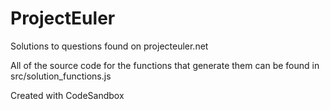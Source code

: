 # ProjectEuler

Solutions to questions found on projecteuler.net

All of the source code for the functions that generate them can be found in src/solution_functions.js

Created with CodeSandbox
